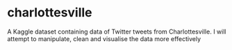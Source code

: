 # charlottesville
A Kaggle dataset containing data of Twitter tweets from Charlottesville. I will attempt to manipulate, clean and visualise the data more effectively

